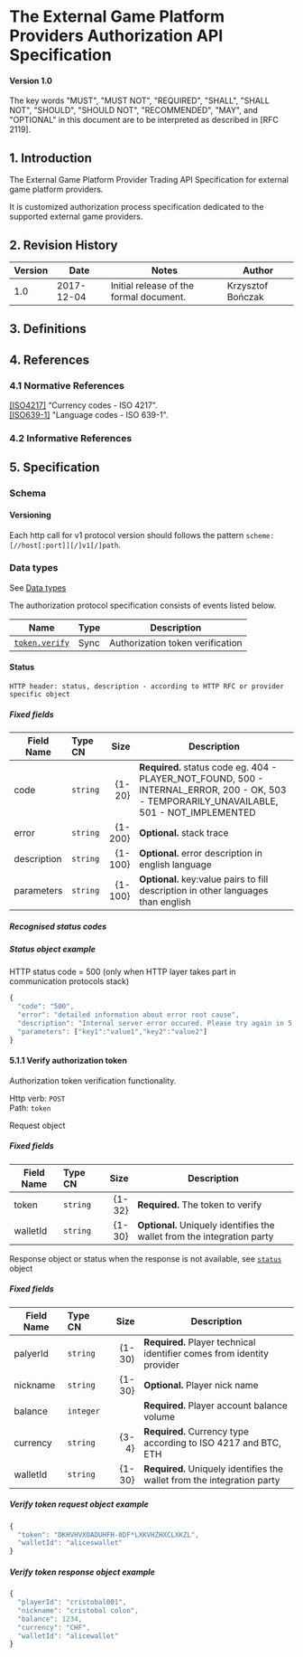 # The External Game Platform Providers Authorization API Specification

#### Version 1.0

The key words "MUST", "MUST NOT", "REQUIRED", "SHALL", "SHALL NOT", "SHOULD", "SHOULD NOT", "RECOMMENDED", "MAY", and "OPTIONAL" in this document are to be interpreted as described in [RFC 2119].

## 1. Introduction

The External Game Platform Provider Trading API Specification for external game platform providers.

It is customized authorization process specification dedicated to the supported external game providers.

## 2. Revision History

Version | Date | Notes | Author
--- | --- | --- | ---
1.0 | 2017-12-04 | Initial release of the formal document. | Krzysztof Bończak

## 3. Definitions

## 4. References

### 4.1 Normative References

[[ISO4217]](http://www.iso.org/iso/home/standards/currency_codes.htm)  “Currency codes - ISO 4217”.  
[[ISO639-1]](https://www.iso.org/iso-639-language-codes.html) "Language codes - ISO 639-1".  

### 4.2 Informative References

## 5. Specification

### Schema

#### Versioning

Each http call for v1 protocol version should follows the pattern `scheme:[//host[:port]][/]v1[/]path`.  

### Data types

See [Data types](https://github.com/romanCB/docs/blob/master/versions/datatypes/1.0.md)

  
The authorization protocol specification consists of events listed below.

Name | Type | Description
---|---|---
[`token.verify`](#tokenVerify) | Sync | Authorization token verification

#### <a name="statusSection"></a>Status

	HTTP header: status, description - according to HTTP RFC or provider specific object

##### Fixed fields

Field Name | Type CN | Size | Description
---|:---|---:|---
code | `string` | {1-20} | **Required.** status code eg.  404 - PLAYER_NOT_FOUND,  500 - INTERNAL_ERROR, 200 - OK,  503 - TEMPORARILY_UNAVAILABLE,  501 - NOT_IMPLEMENTED
error | `string` | {1-200} | **Optional.** stack trace
description | `string` | {1-100} | **Optional.** error description in english language
parameters | `string` | {1-100} | **Optional.** key:value pairs to fill description in other languages than english

##### Recognised status codes

##### Status object example

HTTP status code = 500 (only when HTTP layer takes part in communication protocols stack)

```js
{
  "code": "500",
  "error": "detailed information about error root cause",
  "description": "Internal server error occured. Please try again in 5 minutes",
  "parameters": ["key1":"value1","key2":"value2"]
}
```

#### 5.1.1 <a name="tokenVerify"></a>Verify authorization token

Authorization token verification functionality.  

Http verb: `POST`  
Path: `token`  

Request object  

##### Fixed fields

Field Name | Type CN | Size | Description
---|:---|---:|---
token | `string` | {1-32} | **Required.** The token to verify
walletId | `string` | {1-30} | **Optional.** Uniquely identifies the wallet from the integration party

Response object or status when the response is not available, see [`status`](#statusSection) object

##### Fixed fields

Field Name | Type CN | Size | Description
---|:---|---:|---
palyerId | `string` | (1-30) | **Required.** Player technical identifier comes from identity provider
nickname | `string` | {1-30} | **Optional.** Player nick name
balance | `integer` || **Required.** Player account balance volume
currency | `string` | {3-4} | **Required.** Currency type according to ISO 4217 and BTC, ETH
walletId | `string` | {1-30} | **Required.** Uniquely identifies the wallet from the integration party

##### Verify token request object example

```js
{
  "token": "DKHVHVXOADUHFH-0DF*LXKVHZHXCLXKZL",
  "walletId": "aliceswallet"
}
```

##### Verify token response object example

```js
{
  "playerId": "cristobal001",
  "nickname": "cristobal colon",
  "balance": 1234,
  "currency": "CHF",
  "walletId": "alicewallet"
}
```
